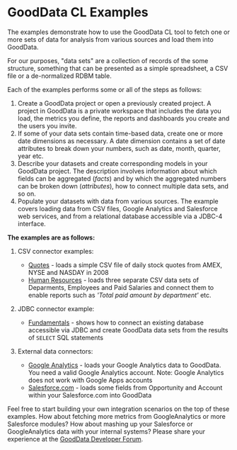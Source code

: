 # GoodData CL Examples

The examples demonstrate how to use the GoodData CL tool to fetch one or more sets of data for analysis from various sources and load them into GoodData.

For our purposes, "data sets" are a collection of records of the some structure, something that can be presented as a simple spreadsheet, a CSV file or a de-normalized RDBM table.

Each of the examples performs some or all of the steps as follows:

1. Create a GoodData project or open a previously created project. A project in GoodData is a private workspace that includes the data you load, the metrics you define, the reports and dashboards you create and the users you invite.
1. If some of your data sets contain time-based data, create one or more date dimensions as necessary. A date dimension contains a set of date attributes to break down your numbers, such as date, month, quarter, year etc.
1. Describe your datasets and create corresponding models in your GoodData project. The description involves information about which fields can be aggregated (_facts_) and by which the aggregated numbers can be broken down (_attributes_), how to connect multiple data sets, and so on. 
1. Populate your datasets with data from various sources. The example covers loading data from CSV files, Google Analytics and Salesforce web services, and from a relational database accessible via a JDBC-4 interface.

**The examples are as follows:**

1. CSV connector examples:

    - [Quotes](quotes/#readme) - loads a simple CSV file of daily stock quotes from AMEX, NYSE and NASDAY in 2008
    - [Human Resources](hr/#readme) - loads three separate CSV data sets of Deparments, Employees and Paid Salaries and connect them to enable reports such as _'Total paid amount by department'_ etc.

1. JDBC connector example: 

    - [Fundamentals](jdbc/#readme) - shows how to connect an existing database accessible via JDBC and create GoodData data sets from the results of `SELECT` SQL statements

1. External data connectors:

    - [Google Analytics](ga/#readme) - loads your Google Analytics data to GoodData. You need a valid Google Analytics account. Note: Google Analytics does not work with Google Apps accounts
    - [Salesforce.com](sfdc/#readme) - loads some fields from Opportunity and Account within your Salesforce.com into GoodData

Feel free to start building your own integration scenarios on the top of these examples. How about fetching more metrics from GoogleAnalytics or more Salesforce modules? How about mashing up your Salesforce or GoogleAnalytics data with your internal systems? Please share your experience at the [GoodData Developer Forum](http://support.gooddata.com/forums/176660-developer-forum).
